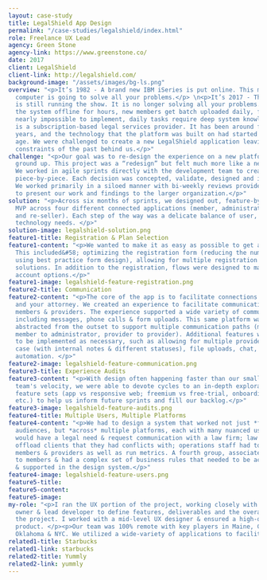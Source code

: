 ```yaml
---
layout: case-study
title: LegalShield App Design
permalink: "/case-studies/legalshield/index.html"
role: Freelance UX Lead
agency: Green Stone
agency-link: https://www.greenstone.co/
date: 2017
client: LegalShield
client-link: http://legalshield.com/
background-image: "/assets/images/bg-ls.png"
overview: "<p>It’s 1982 - A brand new IBM iSeries is put online. This massive mainframe
  computer is going to solve all your problems.</p> \n<p>It’s 2017 - The IBM mainframe
  is still running the show. It is no longer solving all your problems. Updates take
  the system offline for hours, new members get batch uploaded daily, features are
  nearly impossible to implement, daily tasks require deep system knowledge.</p>\n<p>LegalShield
  is a subscription-based legal services provider. It has been around for over 40
  years, and the technology that the platform was built on had started to show its
  age. We were challenged to create a new LegalShield application leaving the technical
  constraints of the past behind us.</p>"
challenge: "<p>Our goal was to re-design the experience on a new platform, from the
  ground up. This project was a “redesign” but felt much more like a new product launch.
  We worked in agile sprints directly with the development team to create the experience
  piece-by-piece. Each decision was concepted, validate, designed and implemented.
  We worked primarily in a siloed manner with bi-weekly reviews provided a chance
  to present our work and findings to the larger organization.</p>"
solution: "<p>Across six months of sprints, we designed out, feature-by-feature an
  MVP across four different connected applications (member, administrator, provider
  and re-seller). Each step of the way was a delicate balance of user, business and
  technology needs. </p>"
solution-image: legalshield-solution.png
feature1-title: Registration & Plan Selection
feature1-content: "<p>We wanted to make it as easy as possible to get access to membership.
  This included&#58; optimizing the registration form (reducing the number of fields,
  using best practice form design), allowing for multiple registration paths & payment
  solutions. In addition to the registration, flows were designed to manage multiple
  account options.</p>"
feature1-image: legalshield-feature-registration.png
feature2-title: Communication
feature2-content: "<p>The core of the app is to facilitate connections between you
  and your attorney. We created an experience to facilitate communication between
  members & providers. The experience supported a wide variety of communication means
  including messages, phone calls & form uploads. This same platform was able to be
  abstracted from the outset to support multiple communication paths (member to provider,
  member to administrator, provider to provider). Additional features were designed
  to be implemented as necessary, such as allowing for multiple providers on a single
  case (with internal notes & different statuses), file uploads, chat, and IA workflow
  automation. </p>"
feature2-image: legalshield-feature-communication.png
feature3-title: Experience Audits
feature3-content: "<p>With design often happening faster than our small development
  team's velocity, we were able to devote cycles to an in-depth exploration of different
  feature sets (app vs responsive web; freemium vs free-trial, onboarding, personalization,
  etc.) to help us inform future sprints and fill our backlog.</p>"
feature3-image: legalshield-feature-audits.png
feature4-title: Multiple Users, Multiple Platforms
feature4-content: "<p>We had to design a system that worked not just *for* multiple
  audiences, but *across* multiple platforms, each with many nuanced use cases.  Members
  would have a legal need & request communication with a law firm; law firms had to
  offload clients that they had conflicts with; operations staff had to support both
  members & providers as well as run metrics. A fourth group, associates, sold plans
  to members & had a complex set of business rules that needed to be accounted for
  & supported in the design system.</p>"
feature4-image: legalshield-feature-users.png
feature5-title: 
feature5-content: 
feature5-image: 
my-role: "<p>I ran the UX portion of the project, working closely with the product
  owner & lead developer to define features, deliverables and the overall focus of
  the project. I worked with a mid-level UX designer & ensured a high-quality final
  product. </p><p>Our team was 100% remote with key players in Maine, Colorado, Washington,
  Oklahoma & NYC. We utilized a wide-variety of applications to facilitate design.</p>"
related1-title: Starbucks
related1-link: starbucks
related2-title: Yummly
related2-link: yummly
---
```

